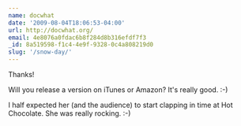```yaml
---
name: docwhat
date: '2009-08-04T18:06:53-04:00'
url: http://docwhat.org/
email: 4e8076a0fdac6b8f284d8b316efdf7f3
_id: 8a519598-f1c4-4e9f-9328-0c4a808219d0
slug: '/snow-day/'
---
```


Thanks!

Will you release a version on iTunes or Amazon? It's really good. :-)

I half expected her (and the audience) to start clapping in time at Hot
Chocolate. She was really rocking. :-)
